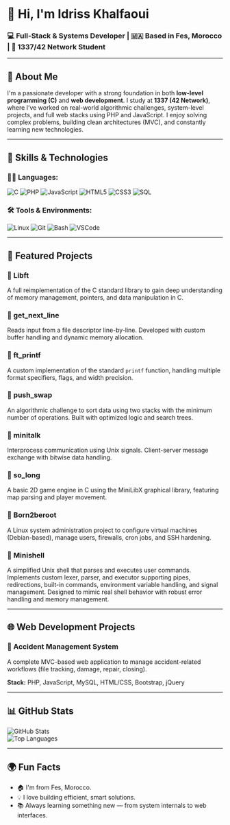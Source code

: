 # 👋 Hi, I'm Idriss Khalfaoui  
### 💻 Full-Stack & Systems Developer | 🇲🇦 Based in Fes, Morocco | 🧠 1337/42 Network Student

---

## 🧠 About Me

I'm a passionate developer with a strong foundation in both **low-level programming (C)** and **web development**. I study at **1337 (42 Network)**, where I’ve worked on real-world algorithmic challenges, system-level projects, and full web stacks using PHP and JavaScript. I enjoy solving complex problems, building clean architectures (MVC), and constantly learning new technologies.

---

## 🚀 Skills & Technologies

### 👨‍💻 Languages:
![C](https://img.shields.io/badge/C-00599C?style=flat-square&logo=c&logoColor=white)
![PHP](https://img.shields.io/badge/PHP-777BB4?style=flat-square&logo=php&logoColor=white)
![JavaScript](https://img.shields.io/badge/JavaScript-F7DF1E?style=flat-square&logo=javascript&logoColor=black)
![HTML5](https://img.shields.io/badge/HTML5-E34F26?style=flat-square&logo=html5&logoColor=white)
![CSS3](https://img.shields.io/badge/CSS3-1572B6?style=flat-square&logo=css3&logoColor=white)
![SQL](https://img.shields.io/badge/MySQL-4479A1?style=flat-square&logo=mysql&logoColor=white)

### 🛠️ Tools & Environments:
![Linux](https://img.shields.io/badge/Linux-FCC624?style=flat-square&logo=linux&logoColor=black)
![Git](https://img.shields.io/badge/Git-F05032?style=flat-square&logo=git&logoColor=white)
![Bash](https://img.shields.io/badge/Bash-4EAA25?style=flat-square&logo=gnu-bash&logoColor=white)
![VSCode](https://img.shields.io/badge/VSCode-007ACC?style=flat-square&logo=visual-studio-code&logoColor=white)

---

## 📂 Featured Projects

### 🔹 Libft  
A full reimplementation of the C standard library to gain deep understanding of memory management, pointers, and data manipulation in C.

### 🔹 get_next_line  
Reads input from a file descriptor line-by-line. Developed with custom buffer handling and dynamic memory allocation.

### 🔹 ft_printf  
A custom implementation of the standard `printf` function, handling multiple format specifiers, flags, and width precision.

### 🔹 push_swap  
An algorithmic challenge to sort data using two stacks with the minimum number of operations. Built with optimized logic and search trees.

### 🔹 minitalk  
Interprocess communication using Unix signals. Client-server message exchange with bitwise data handling.

### 🔹 so_long  
A basic 2D game engine in C using the MiniLibX graphical library, featuring map parsing and player movement.

### 🔹 Born2beroot  
A Linux system administration project to configure virtual machines (Debian-based), manage users, firewalls, cron jobs, and SSH hardening.

### 🔹 Minishell
A simplified Unix shell that parses and executes user commands. Implements custom lexer, parser, and executor supporting pipes, redirections, built-in commands, environment variable handling, and signal management. Designed to mimic real shell behavior with robust error handling and memory management.



---

## 🌐 Web Development Projects

### 🔸 Accident Management System  
A complete MVC-based web application to manage accident-related workflows (file tracking, damage, repair, closing).

**Stack:** PHP, JavaScript, MySQL, HTML/CSS, Bootstrap, jQuery

---

## 📊 GitHub Stats

![GitHub Stats](https://github-readme-stats.vercel.app/api?username=KhalfaouiDriss&show_icons=true&theme=radical)  
![Top Languages](https://github-readme-stats.vercel.app/api/top-langs/?username=KhalfaouiDriss&layout=compact&theme=radical)

---

## 🌍 Fun Facts

- 🏠 I'm from Fes, Morocco.  
- 💡 I love building efficient, smart solutions.  
- 📚 Always learning something new — from system internals to web interfaces.
